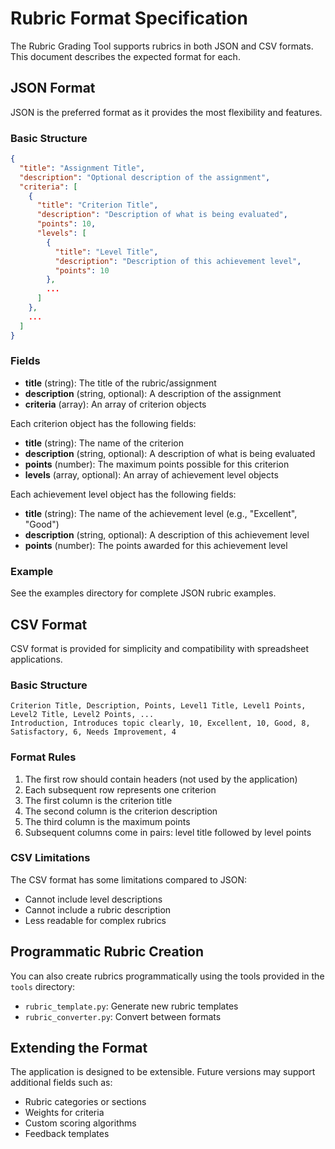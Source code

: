 # Rubric Format Specification

The Rubric Grading Tool supports rubrics in both JSON and CSV formats. This document describes the expected format for each.

## JSON Format

JSON is the preferred format as it provides the most flexibility and features.

### Basic Structure

```json
{
  "title": "Assignment Title",
  "description": "Optional description of the assignment",
  "criteria": [
    {
      "title": "Criterion Title",
      "description": "Description of what is being evaluated",
      "points": 10,
      "levels": [
        {
          "title": "Level Title",
          "description": "Description of this achievement level",
          "points": 10
        },
        ...
      ]
    },
    ...
  ]
}
```

### Fields

- **title** (string): The title of the rubric/assignment
- **description** (string, optional): A description of the assignment
- **criteria** (array): An array of criterion objects

Each criterion object has the following fields:
- **title** (string): The name of the criterion
- **description** (string, optional): A description of what is being evaluated
- **points** (number): The maximum points possible for this criterion
- **levels** (array, optional): An array of achievement level objects

Each achievement level object has the following fields:
- **title** (string): The name of the achievement level (e.g., "Excellent", "Good")
- **description** (string, optional): A description of this achievement level
- **points** (number): The points awarded for this achievement level

### Example

See the examples directory for complete JSON rubric examples.

## CSV Format

CSV format is provided for simplicity and compatibility with spreadsheet applications.

### Basic Structure

```
Criterion Title, Description, Points, Level1 Title, Level1 Points, Level2 Title, Level2 Points, ...
Introduction, Introduces topic clearly, 10, Excellent, 10, Good, 8, Satisfactory, 6, Needs Improvement, 4
```

### Format Rules

1. The first row should contain headers (not used by the application)
2. Each subsequent row represents one criterion
3. The first column is the criterion title
4. The second column is the criterion description
5. The third column is the maximum points
6. Subsequent columns come in pairs: level title followed by level points

### CSV Limitations

The CSV format has some limitations compared to JSON:

- Cannot include level descriptions
- Cannot include a rubric description
- Less readable for complex rubrics

## Programmatic Rubric Creation

You can also create rubrics programmatically using the tools provided in the `tools` directory:

- `rubric_template.py`: Generate new rubric templates
- `rubric_converter.py`: Convert between formats

## Extending the Format

The application is designed to be extensible. Future versions may support additional fields such as:

- Rubric categories or sections
- Weights for criteria
- Custom scoring algorithms
- Feedback templates